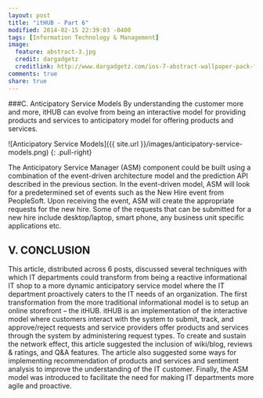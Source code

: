 ```yaml
---
layout: post
title: "itHUB - Part 6"
modified: 2014-02-15 22:39:03 -0400
tags: [Information Technology & Management]
image:
  feature: abstract-3.jpg
  credit: dargadgetz
  creditlink: http://www.dargadgetz.com/ios-7-abstract-wallpaper-pack-for-iphone-5-and-ipod-touch-retina/
comments: true
share: true
---
```


###C.   Anticipatory Service Models
By understanding the customer more and more, itHUB can evolve from being an interactive model for providing products and services to anticipatory model for offering products and services. 

![Anticipatory Service Models]({{ site.url }}/images/anticipatory-service-models.png)
{: .pull-right}

The Anticipatory Service Manager (ASM) component could be built using a combination of the event-driven architecture model and the prediction API described in the previous section. In the event-driven model, ASM will look for a predetermined set of events such as the New Hire event from PeopleSoft. Upon receiving the event, ASM will create the appropriate requests for the new hire. Some of the requests that can be submitted for a new hire include desktop/laptop, smart phone, any business unit specific applications etc. 

## V.    CONCLUSION

This article, distributed across 6 posts, discussed several techniques with which IT departments could transform from being a reactive informational IT shop to a more dynamic anticipatory service model where the IT department proactively caters to the IT needs of an organization. The first transformation from the more traditional informational model is to setup an online storefront – the itHUB.  itHUB is an implementation of the interactive model where customers interact with the system to submit, track, and approve/reject requests and service providers offer products and services through the system by administering request types.   To create and sustain the network effect, this article suggested the inclusion of wiki/blog, reviews & ratings, and Q&A features. The article also suggested some ways for implementing recommendation of products and services and sentiment analysis to improve the understanding of the IT customer. Finally, the ASM model was introduced to facilitate the need for making IT departments more agile and proactive.

